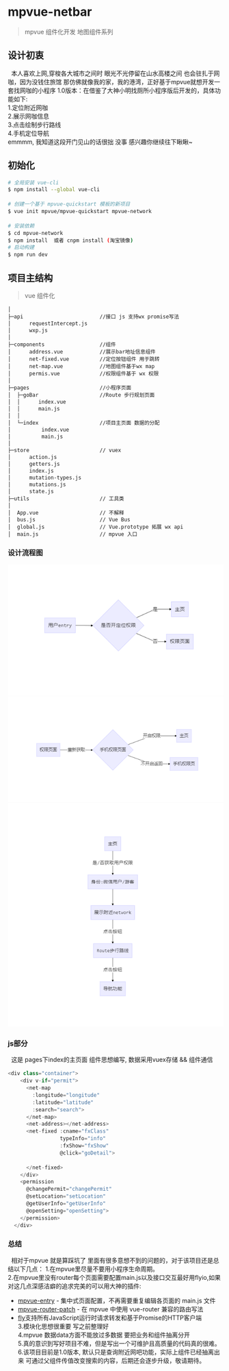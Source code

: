 # mpvue-netbar

> mpvue 组件化开发 地图组件系列

## 设计初衷
&nbsp;&nbsp;本人喜欢上网,穿梭各大城市之间时 眼光不光停留在山水高楼之间 也会驻扎于网咖，因为没钱住旅馆 那仿佛就像我的家，我的港湾，正好基于mpvue就想开发一套找网咖的小程序
1.0版本：在借鉴了大神小明找厕所小程序版后开发的，具体功能如下:  
1.定位附近网咖  
2.展示网咖信息  
3.点击绘制步行路线  
4.手机定位导航  
emmmm, 我知道这段开门见山的话很拙 没事 感兴趣你继续往下瞅瞅~

## 初始化

``` bash
# 全局安装 vue-cli
$ npm install --global vue-cli

# 创建一个基于 mpvue-quickstart 模板的新项目
$ vue init mpvue/mpvue-quickstart mpvue-network

# 安装依赖
$ cd mpvue-network
$ npm install  或者 cnpm install (淘宝镜像)
# 启动构建
$ npm run dev
```
## 项目主结构
> vue 组件化
```
│  
├─api                         //接口 js 支持wx promise写法
│      requestIntercept.js    
│      wxp.js
│      
├─components                  //组件
│      address.vue            //展示bar地址信息组件
│      net-fixed.vue          //定位按钮组件 用于跳转
│      net-map.vue            //地图组件基于wx map
│      permis.vue             //权限组件基于 wx 权限
│      
├─pages                       //小程序页面
│  ├─goBar                    //Route 步行规划页面
│  │      index.vue
│  │      main.js             
│  │      
│  └─index                    //项目主页面 数据的分配
│          index.vue
│          main.js
│          
├─store                       // vuex
│      action.js
│      getters.js
│      index.js
│      mutation-types.js
│      mutations.js
│      state.js
├─utils                       // 工具类
│
│  App.vue                    // 不解释
│  bus.js                     // Vue Bus
│  global.js                  // Vue.prototype 拓展 wx api 
│  main.js                    // mpvue 入口
```

### 设计流程图
<p>
  <img alt="" src="./screenshots/index.png"/>
  <img alt="" src="./screenshots/permis.png"/>
  <img alt="" src="./screenshots/main.png"/>
</p>

### js部分
&nbsp;&nbsp;这是 pages下index的主页面 组件思想编写, 数据采用vuex存储 && 组件通信 
``` js
<div class="container">
    <div v-if="permit">
      <net-map
        :longitude="longitude"
        :latitude="latitude"
        :search="search">
      </net-map>
      <net-address></net-address>
      <net-fixed :cname="fxClass"
                 typeInfo="info"
                 :fxShow="fxShow"
                 @click="goDetail">

      </net-fixed>
    </div>
    <permission
      @changePermit="changePermit"
      @setLocation="setLocation"
      @getUserInfo="getUserInfo"
      @openSetting="openSetting">
    </permission>
  </div>
```

### 总结
&nbsp;&nbsp;相对于mpvue 就是算踩坑了 里面有很多意想不到的问题的，对于该项目还是总结以下几点：
1.在mpvue里尽量不要用小程序生命周期。    
2.在mpvue里没有router每个页面需要配置main.js以及接口交互最好用flyio,如果对这几点深感洁癖的追求完美的可以用大神的插件:      
* [mpvue-entry](https://github.com/F-loat/mpvue-entry) - 集中式页面配置，不再需要重复编辑各页面的 main.js 文件  
* [mpvue-router-patch](https://github.com/F-loat/mpvue-router-patch) - 在 mpvue 中使用 vue-router 兼容的路由写法  
* [fly](https://github.com/wendux/fly)支持所有JavaScript运行时请求转发和基于Promise的HTTP客户端  
3.模块化思想很重要 写之前整理好    
4.mpvue 数据data方面不能放过多数据 要把业务和组件抽离分开    
5.真的意识到写好项目不难，但是写出一个可维护且高质量的代码真的很难。
6.该项目目前是1.0版本, 默认只是查询附近网吧功能，实际上组件已经抽离出来 可通过父组件传值改变搜索的内容，后期还会逐步升级，敬请期待。
